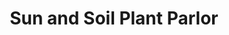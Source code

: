 ---
title: "Sun and Soil Plant Parlor"
url: /greenville/sun-and-soil-plant-parlor/
shop: garden centre
---